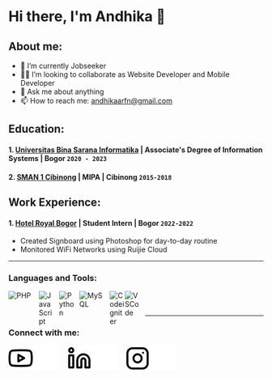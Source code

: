 # Hi there, I'm Andhika 👋
## About me:
- 🔭 I’m currently Jobseeker
- 🤝🏻 I’m looking to collaborate as Website Developer and Mobile Developer
- 💬 Ask me about anything
- 📫 How to reach me: andhikaarfn@gmail.com

## Education:

#### 1. [Universitas Bina Sarana Informatika](https://www.bsi.ac.id/) | Associate's Degree of Information Systems | Bogor `2020 - 2023`
#### 2. [SMAN 1 Cibinong](https://www.sman1-cbi.sch.id/) | MIPA | Cibinong `2015-2018`

## Work Experience:
#### 1. [Hotel Royal Bogor](https://hotelroyalbogor.com/) | Student Intern | Bogor `2022-2022`
   - Created Signboard using Photoshop for day-to-day routine
   - Monitored WiFi Networks using Ruijie Cloud
---

### Languages and Tools:

[<img align="left" alt="PHP" width="50px" src="https://upload.wikimedia.org/wikipedia/commons/thumb/2/27/PHP-logo.svg/1200px-PHP-logo.svg.png" style="padding-right:10px;" />][webdev]
[<img align="left" alt="JavaScript" width="30px" src="https://upload.wikimedia.org/wikipedia/commons/thumb/6/6a/JavaScript-logo.png/800px-JavaScript-logo.png" style="padding-right:10px;" />][webdev]
[<img align="left" alt="Python" width="30px" src="https://upload.wikimedia.org/wikipedia/commons/thumb/c/c3/Python-logo-notext.svg/1200px-Python-logo-notext.svg.png" style="padding-right:10px;" />][webdev]
[<img align="left" alt="MySQL" width="50px" src="https://upload.wikimedia.org/wikipedia/id/a/a9/MySQL.png" style="padding-right:10px;" />][webdev]
[<img align="left" alt="Codeigniter" width="30px" src="https://cdn.freebiesupply.com/logos/large/2x/codeigniter-logo-png-transparent.png" style="padding-right:0px;" />][webdev]
[<img align="left" alt="VSCode" width="30px" src="https://upload.wikimedia.org/wikipedia/commons/thumb/9/9a/Visual_Studio_Code_1.35_icon.svg/2048px-Visual_Studio_Code_1.35_icon.svg.png" style="padding-right:10px;" />][webdev]

<br />
<br />

---
### Connect with me:

[![website](./img/youtube-light.svg)](https://www.youtube.com/@andikaarifin7163#gh-light-mode-only)
[![website](./img/youtube-dark.svg)](https://www.youtube.com/@andikaarifin7163#gh-dark-mode-only)
&nbsp;&nbsp;
[![website](./img/linkedin-light.svg)](https://www.linkedin.com/in/andhikaarfn#gh-light-mode-only)
[![website](./img/linkedin-dark.svg)](https://www.linkedin.com/in/andhikaarfn#gh-dark-mode-only)
&nbsp;&nbsp;
[![website](./img/instagram-light.svg)](https://instagram.com/andhikararfn#gh-light-mode-only)
[![website](./img/instagram-dark.svg)](https://instagram.com/andhikararfn#gh-dark-mode-only)



[webdev]: https://github.com/Dikaarfn/Dikaarfn
